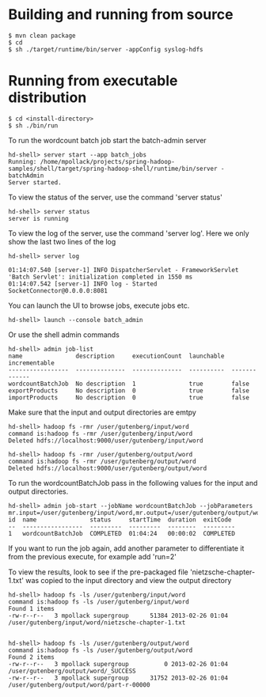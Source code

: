 # Building and running from source

    $ mvn clean package 
    $ cd 
    $ sh ./target/runtime/bin/server -appConfig syslog-hdfs


# Running from executable distribution

    $ cd <install-directory>
    $ sh ./bin/run


To run the wordcount batch job start the batch-admin server


    hd-shell> server start --app batch_jobs 
    Running: /home/mpollack/projects/spring-hadoop-samples/shell/target/spring-hadoop-shell/runtime/bin/server -batchAdmin
    Server started.

To view the status of the server, use the command 'server status'

    hd-shell> server status
    server is running

To view the log of the server, use the command 'server log'.  Here we only show the last two lines of the log

    hd-shell> server log

    01:14:07.540 [server-1] INFO DispatcherServlet - FrameworkServlet 'Batch Servlet': initialization completed in 1550 ms
    01:14:07.542 [server-1] INFO log - Started SocketConnector@0.0.0.0:8081


You can launch the UI to browse jobs, execute jobs etc.

    hd-shell> launch --console batch_admin 

Or use the shell admin commands


    hd-shell> admin job-list
    name               description     executionCount  launchable  incrementable
    -----------------  --------------  --------------  ----------  -------------
    wordcountBatchJob  No description  1               true        false        
    exportProducts     No description  0               true        false        
    importProducts     No description  0               true        false        


Make sure that the input and output directories are emtpy

    hd-shell> hadoop fs -rmr /user/gutenberg/input/word
    command is:hadoop fs -rmr /user/gutenberg/input/word
    Deleted hdfs://localhost:9000/user/gutenberg/input/word

    hd-shell> hadoop fs -rmr /user/gutenberg/output/word
    command is:hadoop fs -rmr /user/gutenberg/output/word
    Deleted hdfs://localhost:9000/user/gutenberg/output/word

To run the wordcountBatchJob pass in the following values for the input and output directories.  


    hd-shell> admin job-start --jobName wordcountBatchJob --jobParameters mr.input=/user/gutenberg/input/word,mr.output=/user/gutenberg/output/word
    id  name               status     startTime  duration  exitCode 
    --  -----------------  ---------  ---------  --------  ---------
    1   wordcountBatchJob  COMPLETED  01:04:24   00:00:02  COMPLETED

If you want to run the job again, add another parameter to differentiate it from the previous execute, for example add 'run=2'

To view the results, look to see if the pre-packaged file 'nietzsche-chapter-1.txt' was copied to the input directory and view the output directory

    hd-shell> hadoop fs -ls /user/gutenberg/input/word
    command is:hadoop fs -ls /user/gutenberg/input/word
    Found 1 items
    -rw-r--r--   3 mpollack supergroup      51384 2013-02-26 01:04 /user/gutenberg/input/word/nietzsche-chapter-1.txt


    hd-shell> hadoop fs -ls /user/gutenberg/output/word
    command is:hadoop fs -ls /user/gutenberg/output/word
    Found 2 items
    -rw-r--r--   3 mpollack supergroup          0 2013-02-26 01:04 /user/gutenberg/output/word/_SUCCESS
    -rw-r--r--   3 mpollack supergroup      31752 2013-02-26 01:04 /user/gutenberg/output/word/part-r-00000


